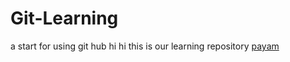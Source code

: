 # Git-Learning
a start for using git hub
hi hi this is our learning repository
[payam](www.payamdavoudi.com)
